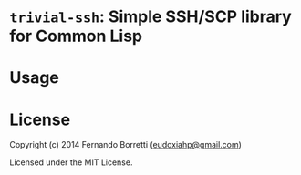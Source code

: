 # `trivial-ssh`: Simple SSH/SCP library for Common Lisp

# Usage

# License

Copyright (c) 2014 Fernando Borretti (eudoxiahp@gmail.com)

Licensed under the MIT License.
